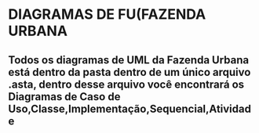 <h1>DIAGRAMAS DE FU(FAZENDA URBANA</h1>

<strong><h2>Todos os diagramas de UML da Fazenda Urbana está dentro da pasta dentro de um único arquivo .asta, dentro desse arquivo você encontrará os Diagramas de Caso de Uso,Classe,Implementação,Sequencial,Atividade</h2></strong>
